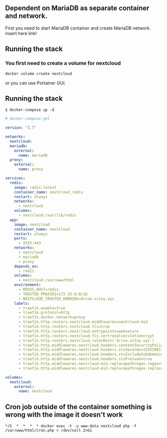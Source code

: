 ## Dependent on MariaDB as separate container and network.

First you need to start MariaDB container and create MariaDB network. insert here link!

## Running the stack

### You first need to create a volume for nextcloud

```
docker volume create nextcloud
```

or you can use Portainer GUI.

## Running the stack

```
$ docker-compose up -d
```

```yml
# docker-compose.yml

version: "3.7"

networks:
  nextcloud:
  mariadb:
    external:
      name: mariadb
  proxy:
    external:
      name: proxy

services:
  redis:
    image: redis:latest
    container_name: nextcloud_redis
    restart: always
    networks:
      - nextcloud
    volumes:
      - nextcloud:/var/lib/redis
  app:
    image: nextcloud
    container_name: nextcloud
    restart: always
    ports:
      - 5555:443
    networks:
      - nextcloud
      - mariadb
      - proxy
    depends_on:
      - redis
    volumes:
      - nextcloud:/var/www/html
    environment:
      - REDIS_HOST=redis
      - TRUSTED_PROXIES=172.33.0.0/16
      - NEXTCLOUD_TRUSTED_DOMAINS=drive.vitoy.xyz
    labels:
      - traefik.enable=true
      - traefik.protocol=http
      - traefik.docker.network=proxy
      - traefik.http.routers.nextcloud.middlewares=nextcloud-mid
      - traefik.http.routers.nextcloud.tls=true
      - traefik.http.routers.nextcloud.entrypoints=websecure
      - traefik.http.routers.nextcloud.tls.certresolver=letsencrypt
      - traefik.http.routers.nextcloud.rule=Host(`drive.vitoy.xyz`)
      - traefik.http.middlewares.nextcloud.headers.contentSecurityPolicy=frame-ancestors 'self' vitoy.xyz *.vitoy.xyz
      - traefik.http.middlewares.nextcloud.headers.stsSeconds=155520011
      - traefik.http.middlewares.nextcloud.headers.stsIncludeSubdomains=true
      - traefik.http.middlewares.nextcloud.headers.stsPreload=true
      - traefik.http.middlewares.nextcloud-mid.replacepathregex.regex=^/.well-known/ca(l|rd)dav
      - traefik.http.middlewares.nextcloud-mid.replacepathregex.replacement=/remote.php/dav/

volumes:
  nextcloud:
    external:
      name: nextcloud
```

## Cron job outside of the container something is wrong with the image it doesn't work

```
*/5  *  *  *  * docker exec -t -u www-data nextcloud php -f /var/www/html/cron.php > /dev/null 2>&1
```
